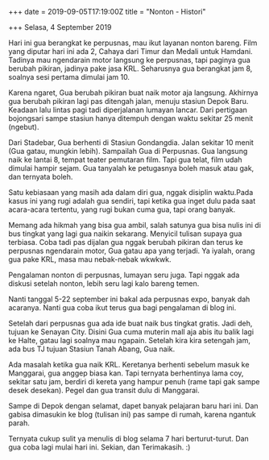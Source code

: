 +++
date = 2019-09-05T17:19:00Z
title = "Nonton - Histori"

+++
Selasa, 4 September 2019<!--more-->

Hari ini gua berangkat ke perpusnas, mau ikut layanan nonton bareng. Film yang diputar hari ini ada 2, Cahaya dari Timur dan Medali untuk Hamdani. Tadinya mau ngendarain motor langsung ke perpusnas, tapi paginya gua berubah pikiran, jadinya pake jasa KRL. Seharusnya gua berangkat jam 8, soalnya sesi pertama dimulai jam 10.

Karena ngaret, Gua berubah pikiran buat naik motor aja langsung. Akhirnya gua berubah pikiran lagi pas ditengah jalan, menuju stasiun Depok Baru. Keadaan lalu lintas pagi tadi diperjalanan lumayan lancar. Dari pertigaan bojongsari sampe stasiun hanya ditempuh dengan waktu sekitar 25 menit (ngebut).

Dari Stadebar, Gua berhenti di Stasiun Gondangdia. Jalan sekitar 10 menit (Gua gatau, mungkin lebih). Sampailah Gua di Perpusnas. Gua langsung naik ke lantai 8, tempat teater pemutaran film. Tapi gua telat, film udah dimulai hampir sejam. Gua tanyalah ke petugasnya boleh masuk atau gak, dan ternyata boleh.

Satu kebiasaan yang masih ada dalam diri gua, nggak disiplin waktu.Pada kasus ini yang rugi adalah gua sendiri, tapi ketika gua inget dulu pada saat acara-acara tertentu, yang rugi bukan cuma gua, tapi orang banyak.

Memang ada hikmah yang bisa gua ambil, salah satunya gua bisa nulis ini di bus tingkat yang lagi gua naikin sekarang. Menyicil tulisan supaya gua terbiasa. Coba tadi pas dijalan gua nggak berubah pikiran dan terus ke perpusnas ngendarain motor, Gua gatau apa yang terjadi. Ya iyalah, orang gua pake KRL, masa mau nebak-nebak wkwkwk.

Pengalaman nonton di perpusnas, lumayan seru juga. Tapi nggak ada diskusi setelah nonton, lebih seru lagi kalo bareng temen.

Nanti tanggal 5-22 september ini bakal ada perpusnas expo, banyak dah acaranya. Nanti gua coba ikut terus gua bagi pengalaman di blog ini.

Setelah dari perpusnas gua ada ide buat naik bus tingkat gratis. Jadi deh, tujuan ke Senayan City. Disini Gua cuma muterin mall aja abis itu balik lagi ke Halte, gatau lagi soalnya mau ngapain. Setelah kira kira setengah jam, ada bus TJ tujuan Stasiun Tanah Abang, Gua naik.

Ada masalah ketika gua naik KRL. Keretanya berhenti sebelum masuk ke Manggarai, gua anggep biasa kan. Tapi ternyata berhentinya lama coy, sekitar satu jam, berdiri di kereta yang hampur penuh (rame tapi gak sampe desek desekan). Pegel dan gua transit dulu di Manggarai.

Sampe di Depok dengan selamat, dapet banyak pelajaran baru hari ini. Dan gabisa dimasukin ke blog (tulisan ini) pas sampe di rumah, karena ngantuk parah.

Ternyata cukup sulit ya menulis di blog selama 7 hari berturut-turut. Dan gua coba lagi mulai hari ini. Sekian, dan Terimakasih. :)